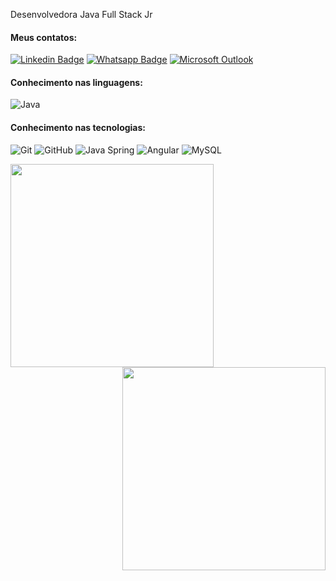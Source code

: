 

 Desenvolvedora Java Full Stack Jr 

#### Meus contatos:
[![Linkedin Badge](https://img.shields.io/badge/LinkedIn-0077B5?style=for-the-badge&logo=linkedin&logoColor=white)](https://www.linkedin.com/in/fernanda-silva-66284a215/)
[![Whatsapp Badge](https://img.shields.io/badge/WhatsApp-25D366?style=for-the-badge&logo=whatsapp&logoColor=white&link=https://api.whatsapp.com/send?phone=5511972279090)](https://api.whatsapp.com/send?phone=5511977879413)
[![Microsoft Outlook](https://img.shields.io/badge/Microsoft_Outlook-0078D4?style=for-the-badge&logo=microsoft-outlook&logoColor=white)](mailto:lefeee1422@gmail.com)

#### Conhecimento nas linguagens:
![Java](https://img.shields.io/badge/-Java-000000?style=flat&logo=java)


#### Conhecimento nas tecnologias:
![Git](https://img.shields.io/badge/-Git-222222?style=flat&logo=git&logoColor=F05032)
![GitHub](https://img.shields.io/badge/-GitHub-222222?style=flat&logo=github&logoColor=181717)
![Java Spring](https://img.shields.io/badge/-Spring-222222?style=flat&logo=spring&logoColor=6DB33F)
![Angular](https://img.shields.io/badge/-Angular-DD0031?style=flat-square&logo=angular)
![MySQL](https://img.shields.io/badge/-MySQL-black?style=flat-square&logo=mysql)

<img align="left"  width="325px" src="https://github-readme-stats.vercel.app/api/top-langs/?username=Fernanda2207&layout=compact&theme=vision-friendly-dark" />
<img align="right" width="325px" src="https://github-readme-stats.vercel.app/api?username=Fernanda2207&show_icons=true,css&layout=compact&theme=vision-friendly-dark" />
